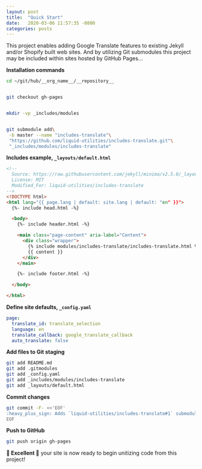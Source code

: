 ```yaml
---
layout: post
title:  "Quick Start"
date:   2020-03-06 11:57:35 -0800
categories: posts
---
```



This project enables adding Google Translate features to existing Jekyll and/or Shopify built web sites. And by utilizing Git submodules this project may be included within sites hosted by GitHub Pages...


**Installation commands**


```Bash
cd ~/git/hub/__org_name__/__repository__


git checkout gh-pages


mkdir -vp _includes/modules


git submodule add\
 -b master --name "includes-translate"\
 "https://github.com/liquid-utilities/includes-translate.git"\
 "_includes/modules/includes-translate"
```


**Includes example, `_layouts/default.html`**


```HTML
<!--
  Source: https://raw.githubusercontent.com/jekyll/minima/v2.5.0/_layouts/default.html
  License: MIT
  Modified_For: liquid-utilities/includes-translate
-->
<!DOCTYPE html>
<html lang="{{ page.lang | default: site.lang | default: "en" }}">
  {%- include head.html -%}

  <body>
    {%- include header.html -%}

    <main class="page-content" aria-label="Content">
      <div class="wrapper">
        {% include modules/includes-translate/includes-translate.html %}
        {{ content }}
      </div>
    </main>

    {%- include footer.html -%}

  </body>

</html>
```


**Define site defaults, `_config.yaml`**


```YAML
page:
  translate_id: translate_selection
  language: en
  translate_callback: google_translate_callback
  auto_translate: false
```


**Add files to Git staging**


```Bash
git add README.md
git add .gitmodules
git add _config.yaml
git add _includes/modules/includes-translate
git add _layouts/default.html
```


**Commit changes**


```Bash
git commit -F- <<'EOF'
:heavy_plus_sign: Adds `liquid-utilities/includes-translate#1` submodule
EOF
```


**Push to GitHub**


```Bash
git push origin gh-pages
```


**&#x1F389; Excellent &#x1F389;** your site is now ready to begin unitizing code from this project!
